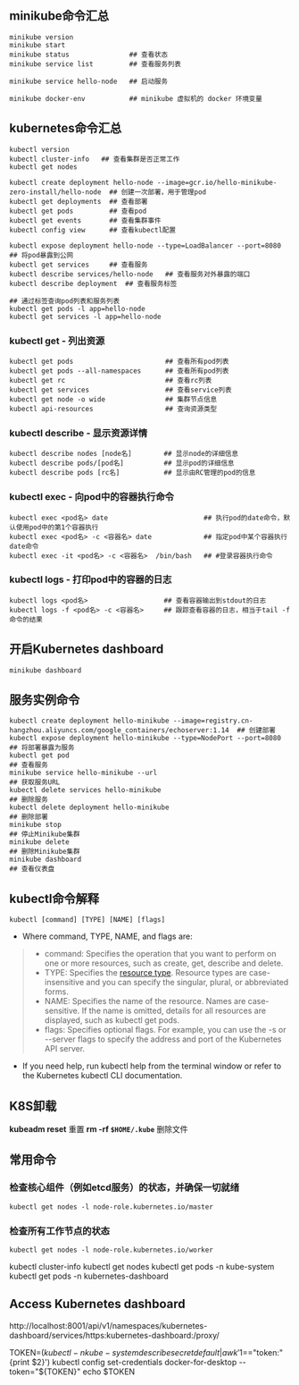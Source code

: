 ## minikube命令汇总
```
minikube version
minikube start
minikube status               ## 查看状态
minikube service list         ## 查看服务列表

minikube service hello-node   ## 启动服务
```

```
minikube docker-env           ## minikube 虚拟机的 docker 环境变量
```

## kubernetes命令汇总
```
kubectl version
kubectl cluster-info   ## 查看集群是否正常工作
kubectl get nodes

kubectl create deployment hello-node --image=gcr.io/hello-minikube-zero-install/hello-node  ## 创建一次部署，用于管理pod
kubectl get deployments  ## 查看部署
kubectl get pods         ## 查看pod
kubectl get events       ## 查看集群事件
kubectl config view      ## 查看kubectl配置

kubectl expose deployment hello-node --type=LoadBalancer --port=8080   ## 将pod暴露到公网
kubectl get services     ## 查看服务
kubectl describe services/hello-node   ## 查看服务对外暴露的端口
kubectl describe deployment  ## 查看服务标签

## 通过标签查询pod列表和服务列表
kubectl get pods -l app=hello-node
kubectl get services -l app=hello-node
```

### kubectl get - 列出资源
```
kubectl get pods                       ## 查看所有pod列表
kubectl get pods --all-namespaces      ## 查看所有pod列表
kubectl get rc                         ## 查看rc列表
kubectl get services                   ## 查看service列表
kubectl get node -o wide               ## 集群节点信息
kubectl api-resources                  ## 查询资源类型
```

### kubectl describe - 显示资源详情
```
kubectl describe nodes [node名]        ## 显示node的详细信息
kubectl describe pods/[pod名]          ## 显示pod的详细信息
kubectl describe pods [rc名]           ## 显示由RC管理的pod的信息
```

### kubectl exec - 向pod中的容器执行命令
```
kubectl exec <pod名> date                        ## 执行pod的date命令，默认使用pod中的第1个容器执行
kubectl exec <pod名> -c <容器名> date             ## 指定pod中某个容器执行date命令
kubectl exec -it <pod名> -c <容器名>  /bin/bash   ## #登录容器执行命令
```

### kubectl logs - 打印pod中的容器的日志
```
kubectl logs <pod名>                   ## 查看容器输出到stdout的日志
kubectl logs -f <pod名> -c <容器名>     ## 跟踪查看容器的日志，相当于tail -f命令的结果
```

## 开启Kubernetes dashboard
```
minikube dashboard
```

## 服务实例命令
```
kubectl create deployment hello-minikube --image=registry.cn-hangzhou.aliyuncs.com/google_containers/echoserver:1.14  ## 创建部署
kubectl expose deployment hello-minikube --type=NodePort --port=8080                                                  ## 将部署暴露为服务
kubectl get pod                                                                                                       ## 查看服务
minikube service hello-minikube --url                                                                                 ## 获取服务URL
kubectl delete services hello-minikube                                                                                ## 删除服务
kubectl delete deployment hello-minikube                                                                              ## 删除部署
minikube stop                                                                                                         ## 停止Minikube集群
minikube delete                                                                                                       ## 删除Minikube集群
minikube dashboard                                                                                                    ## 查看仪表盘
```

## kubectl命令解释
```
kubectl [command] [TYPE] [NAME] [flags]
```
* Where command, TYPE, NAME, and flags are:
> * command: Specifies the operation that you want to perform on one or more resources, such as create, get, describe and delete.
> * TYPE: Specifies the [resource type](https://kubernetes.io/docs/reference/kubectl/overview/#resource-types). Resource types are case-insensitive and you can specify the singular, plural, or abbreviated forms.
> * NAME: Specifies the name of the resource. Names are case-sensitive. If the name is omitted, details for all resources are displayed, such as kubectl get pods.
> * flags: Specifies optional flags. For example, you can use the -s or --server flags to specify the address and port of the Kubernetes API server.
* If you need help, run kubectl help from the terminal window or refer to the Kubernetes kubectl CLI documentation.

## K8S卸载
**kubeadm reset**  重置
**rm -rf `$HOME/.kube`**  删除文件


## 常用命令

### 检查核心组件（例如etcd服务）的状态，并确保一切就绪
```
kubectl get nodes -l node-role.kubernetes.io/master
```

### 检查所有工作节点的状态
```
kubectl get nodes -l node-role.kubernetes.io/worker
```



kubectl cluster-info
kubectl get nodes
kubectl get pods -n kube-system
kubectl get pods -n kubernetes-dashboard

## Access Kubernetes dashboard
http://localhost:8001/api/v1/namespaces/kubernetes-dashboard/services/https:kubernetes-dashboard:/proxy/

TOKEN=$(kubectl -n kube-system describe secret default| awk '$1=="token:"{print $2}')
kubectl config set-credentials docker-for-desktop --token="${TOKEN}"
echo $TOKEN